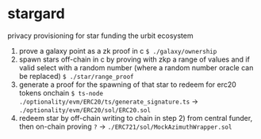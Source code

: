 # stargard
privacy provisioning for star funding the urbit ecosystem

1) prove a galaxy point as a zk proof in c `$ ./galaxy/ownership`
2) spawn stars off-chain in c by proving with zkp a range of values and if valid select with a random number (where a random number oracle can be replaced) `$ ./star/range_proof`
3) generate a proof for the spawning of that star to redeem for erc20 tokens onchain `$ ts-node ./optionality/evm/ERC20/ts/generate_signature.ts` -> `./optionality/evm/ERC20/sol/ERC20.sol`
4) redeem star by off-chain writing to chain in step 2) from central funder, then on-chain proving `?` -> `./ERC721/sol/MockAzimuthWrapper.sol`